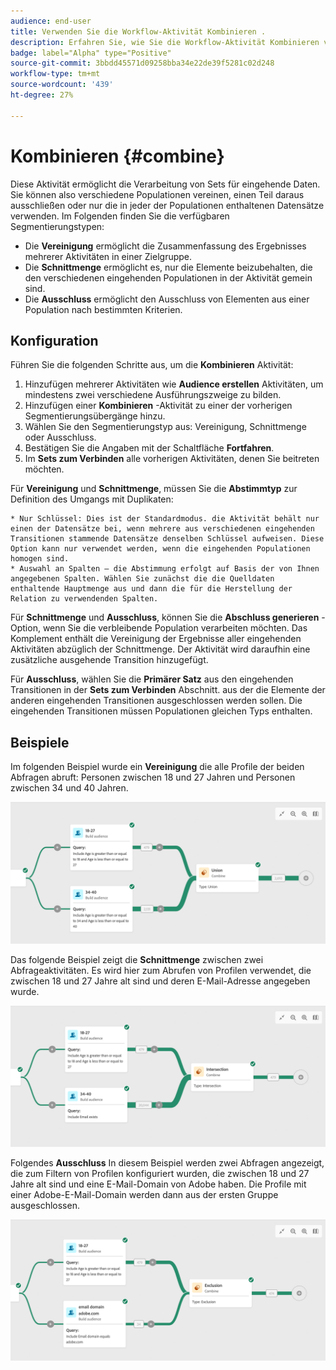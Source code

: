 ```yaml
---
audience: end-user
title: Verwenden Sie die Workflow-Aktivität Kombinieren .
description: Erfahren Sie, wie Sie die Workflow-Aktivität Kombinieren verwenden.
badge: label="Alpha" type="Positive"
source-git-commit: 3bbdd45571d09258bba34e22de39f5281c02d248
workflow-type: tm+mt
source-wordcount: '439'
ht-degree: 27%

---
```



# Kombinieren {#combine}

Diese Aktivität ermöglicht die Verarbeitung von Sets für eingehende Daten. Sie können also verschiedene Populationen vereinen, einen Teil daraus ausschließen oder nur die in jeder der Populationen enthaltenen Datensätze verwenden. Im Folgenden finden Sie die verfügbaren Segmentierungstypen:

<!--
The **Combine** activity can be placed after any other activity, but not at the beginning of the workflow. Any activity can be placed after the **Combine**.
-->

* Die **Vereinigung** ermöglicht die Zusammenfassung des Ergebnisses mehrerer Aktivitäten in einer Zielgruppe.
* Die **Schnittmenge** ermöglicht es, nur die Elemente beizubehalten, die den verschiedenen eingehenden Populationen in der Aktivität gemein sind.
* Die **Ausschluss** ermöglicht den Ausschluss von Elementen aus einer Population nach bestimmten Kriterien.

## Konfiguration

Führen Sie die folgenden Schritte aus, um die **Kombinieren** Aktivität:

1. Hinzufügen mehrerer Aktivitäten wie **Audience erstellen** Aktivitäten, um mindestens zwei verschiedene Ausführungszweige zu bilden.
1. Hinzufügen einer **Kombinieren** -Aktivität zu einer der vorherigen Segmentierungsübergänge hinzu.
1. Wählen Sie den Segmentierungstyp aus: Vereinigung, Schnittmenge oder Ausschluss.
1. Bestätigen Sie die Angaben mit der Schaltfläche **Fortfahren**.
1. Im **Sets zum Verbinden** alle vorherigen Aktivitäten, denen Sie beitreten möchten.

Für **Vereinigung** und **Schnittmenge**, müssen Sie die **Abstimmtyp** zur Definition des Umgangs mit Duplikaten:

    * Nur Schlüssel: Dies ist der Standardmodus. die Aktivität behält nur einen der Datensätze bei, wenn mehrere aus verschiedenen eingehenden Transitionen stammende Datensätze denselben Schlüssel aufweisen. Diese Option kann nur verwendet werden, wenn die eingehenden Populationen homogen sind.
    * Auswahl an Spalten – die Abstimmung erfolgt auf Basis der von Ihnen angegebenen Spalten. Wählen Sie zunächst die die Quelldaten enthaltende Hauptmenge aus und dann die für die Herstellung der Relation zu verwendenden Spalten.

Für **Schnittmenge** und **Ausschluss**, können Sie die **Abschluss generieren** -Option, wenn Sie die verbleibende Population verarbeiten möchten. Das Komplement enthält die Vereinigung der Ergebnisse aller eingehenden Aktivitäten abzüglich der Schnittmenge. Der Aktivität wird daraufhin eine zusätzliche ausgehende Transition hinzugefügt.

Für **Ausschluss**, wählen Sie die **Primärer Satz** aus den eingehenden Transitionen in der **Sets zum Verbinden** Abschnitt. aus der die Elemente der anderen eingehenden Transitionen ausgeschlossen werden sollen. Die eingehenden Transitionen müssen Populationen gleichen Typs enthalten.

## Beispiele

Im folgenden Beispiel wurde ein **Vereinigung** die alle Profile der beiden Abfragen abruft: Personen zwischen 18 und 27 Jahren und Personen zwischen 34 und 40 Jahren.

![](../assets/workflow-union-example.png)

Das folgende Beispiel zeigt die **Schnittmenge** zwischen zwei Abfrageaktivitäten. Es wird hier zum Abrufen von Profilen verwendet, die zwischen 18 und 27 Jahre alt sind und deren E-Mail-Adresse angegeben wurde.

![](../assets/workflow-intersection-example.png)

Folgendes **Ausschluss** In diesem Beispiel werden zwei Abfragen angezeigt, die zum Filtern von Profilen konfiguriert wurden, die zwischen 18 und 27 Jahre alt sind und eine E-Mail-Domain von Adobe haben. Die Profile mit einer Adobe-E-Mail-Domain werden dann aus der ersten Gruppe ausgeschlossen.

![](../assets/workflow-exclusion-example.png)





